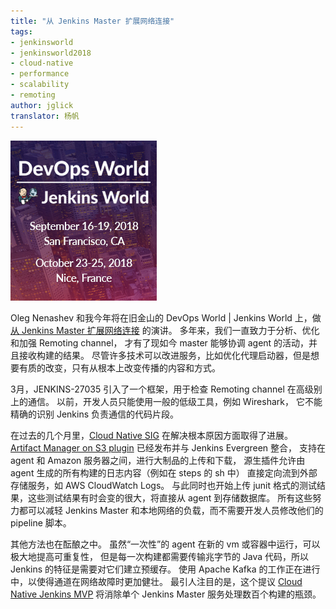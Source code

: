 ```yaml
---
title: "从 Jenkins Master 扩展网络连接"
tags:
- jenkinsworld
- jenkinsworld2018
- cloud-native
- performance
- scalability
- remoting
author: jglick
translator: 杨帆
---
```


![DevOps World | Jenkins World 2018](/images/conferences/devops-world-2018.jpg)

Oleg Nenashev 和我今年将在旧金山的 DevOps World | Jenkins World 上，做[从 Jenkins Master 扩展网络连接](https://devopsworldjenkinsworld2018.sched.com/event/F9NP) 的演讲。
多年来，我们一直致力于分析、优化和加强 Remoting channel，
才有了现如今 master 能够协调 agent 的活动，并且接收构建的结果。
尽管许多技术可以改进服务，比如优化代理启动器，但是想要有质的改变，只有从根本上改变传播的内容和方式。

3月，JENKINS-27035 引入了一个框架，用于检查 Remoting channel 在高级别上的通信。
以前，开发人员只能使用一般的低级工具，例如 Wireshark，
它不能精确的识别 Jenkins 负责通信的代码片段。

在过去的几个月里，[Cloud Native SIG](https://jenkins.io/sigs/cloud-native/) 在解决根本原因方面取得了进展。
[Artifact Manager on S3 plugin](https://plugins.jenkins.io/artifact-manager-s3) 已经发布并与 Jenkins Evergreen 整合，
支持在 agent 和 Amazon 服务器之间，进行大制品的上传和下载，
源生插件允许由 agent 生成的所有构建的日志内容（例如在 steps 的 sh 中）
直接定向流到外部存储服务，如 AWS CloudWatch Logs。
与此同时也开始上传 junit 格式的测试结果，这些测试结果有时会变的很大，将直接从 agent 到存储数据库。
所有这些努力都可以减轻 Jenkins Master 和本地网络的负载，而不需要开发人员修改他们的 pipeline 脚本。

其他方法也在酝酿之中。
虽然“一次性”的 agent 在新的 vm 或容器中运行，可以极大地提高可重复性，
但是每一次构建都需要传输兆字节的 Java 代码，所以 Jenkins 的特征是需要对它们建立预缓存。
使用 Apache Kafka 的工作正在进行中，以使得通道在网络故障时更加健壮。
最引人注目的是，这个提议 
[Cloud Native Jenkins MVP](https://jenkins.io/blog/2018/08/31/shifting-gears/#cloud-native-jenkins-mvp) 将消除单个 Jenkins Master 服务处理数百个构建的瓶颈。
